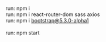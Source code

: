run: npm i
<br>
run: npm i react-router-dom sass axios
<br>
run: npm i bootstrap@5.3.0-alpha1
<br>
<br>
run: npm start
